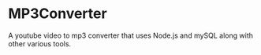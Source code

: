 # MP3Converter
A youtube video to mp3 converter that uses Node.js and mySQL along with other various tools.
